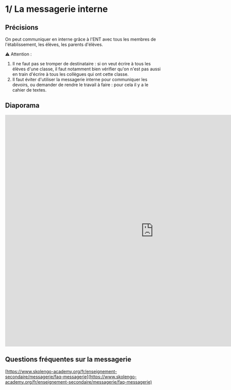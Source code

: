 # 1/ La messagerie interne

## Précisions

On peut communiquer en interne grâce à l'ENT avec tous les membres de l'établissement, les élèves, les parents d'élèves.

⚠️ Attention :

1. Il ne faut pas se tromper de destinataire : si on veut écrire à tous les élèves d'une classe, il faut notamment bien vérifier qu'on n'est pas aussi en train d'écrire à tous les collègues qui ont cette classe.
2. Il faut éviter d'utiliser la messagerie interne pour communiquer les devoirs, ou demander de rendre le travail à faire : pour cela il y a le cahier de textes.


## Diaporama

<iframe src="https://docs.google.com/presentation/d/e/2PACX-1vTDRslDxhwA2MEdCLXF4TQDI9d5iyRKzPTnL2s4mxq1aKRuzuLQwO0CIydTFqZGXTpTJkfstKAMrkjX/embed?start=false&loop=false&delayms=60000" frameborder="0" width="960" height="749" allowfullscreen="true" mozallowfullscreen="true" webkitallowfullscreen="true"></iframe>

## Questions fréquentes sur la messagerie

[https://www.skolengo-academy.org/fr/enseignement-secondaire/messagerie/faq-messagerie](https://www.skolengo-academy.org/fr/enseignement-secondaire/messagerie/faq-messagerie)